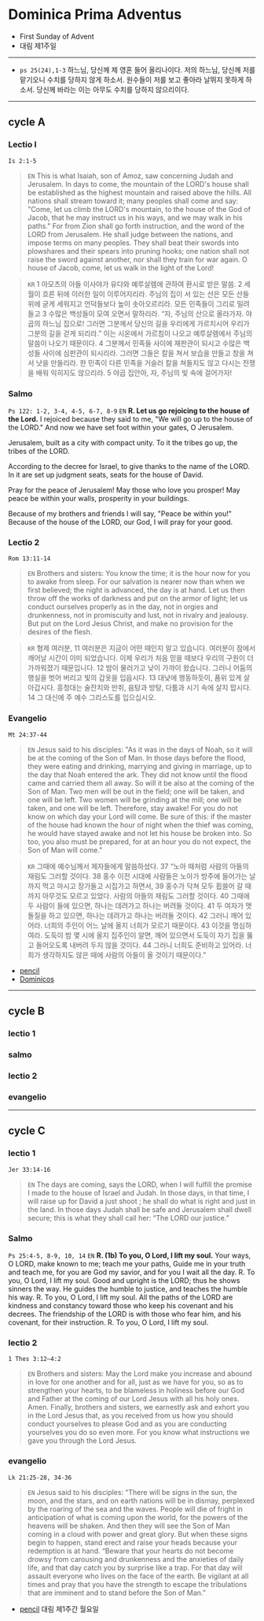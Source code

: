 # Dominica Prima Adventus
* First Sunday of Advent
* 대림 제1주일


---

- `ps 25(24),1-3` 하느님, 당신께 제 영혼 들어 올리나이다. 저의 하느님, 당신께 저를 맡기오니 수치를 당하지 않게 하소서. 원수들이 저를 보고 좋아라 날뛰지 못하게 하소서. 당신께 바라는 이는 아무도 수치를 당하지 않으리이다.

---
## cycle A 
###  Lectio I
`Is 2:1-5`
> `EN` This is what Isaiah, son of Amoz, saw concerning Judah and Jerusalem.
In days to come,
the mountain of the LORD's house
shall be established as the highest mountain
and raised above the hills.
All nations shall stream toward it;
many peoples shall come and say:
"Come, let us climb the LORD's mountain,
to the house of the God of Jacob,
that he may instruct us in his ways,
and we may walk in his paths."
For from Zion shall go forth instruction,
and the word of the LORD from Jerusalem.
He shall judge between the nations,
and impose terms on many peoples.
They shall beat their swords into plowshares
and their spears into pruning hooks;
one nation shall not raise the sword against another,
nor shall they train for war again.
O house of Jacob, come,
let us walk in the light of the Lord!

> `KR` 1 아모츠의 아들 이사야가 유다와 예루살렘에 관하여 환시로 받은 말씀.
2 세월이 흐른 뒤에 이러한 일이 이루어지리라.
주님의 집이 서 있는 산은 모든 산들 위에 굳게 세워지고
언덕들보다 높이 솟아오르리라.
모든 민족들이 그리로 밀려들고
3 수많은 백성들이 모여 오면서 말하리라.
“자, 주님의 산으로 올라가자. 야곱의 하느님 집으로!
그러면 그분께서 당신의 길을 우리에게 가르치시어
우리가 그분의 길을 걷게 되리라.”
이는 시온에서 가르침이 나오고
예루살렘에서 주님의 말씀이 나오기 때문이다.
4 그분께서 민족들 사이에 재판관이 되시고
수많은 백성들 사이에 심판관이 되시리라.
그러면 그들은 칼을 쳐서 보습을 만들고 창을 쳐서 낫을 만들리라.
한 민족이 다른 민족을 거슬러 칼을 쳐들지도 않고
다시는 전쟁을 배워 익히지도 않으리라.
5 야곱 집안아, 자, 주님의 빛 속에 걸어가자!

### Salmo
`Ps 122: 1-2, 3-4, 4-5, 6-7, 8-9`
`EN` **R. Let us go rejoicing to the house of the Lord.**
I rejoiced because they said to me,
"We will go up to the house of the LORD."
And now we have set foot
within your gates, O Jerusalem.

Jerusalem, built as a city
with compact unity.
To it the tribes go up,
the tribes of the LORD.

According to the decree for Israel,
to give thanks to the name of the LORD.
In it are set up judgment seats,
seats for the house of David.

Pray for the peace of Jerusalem!
May those who love you prosper!
May peace be within your walls,
prosperity in your buildings.

Because of my brothers and friends
I will say, "Peace be within you!"
Because of the house of the LORD, our God,
I will pray for your good.


### Lectio 2
`Rom 13:11-14`
> `EN` Brothers and sisters:
You know the time;
it is the hour now for you to awake from sleep.
For our salvation is nearer now than when we first believed;
the night is advanced, the day is at hand.
Let us then throw off the works of darkness
and put on the armor of light;
let us conduct ourselves properly as in the day,
not in orgies and drunkenness,
not in promiscuity and lust,
not in rivalry and jealousy.
But put on the Lord Jesus Christ,
and make no provision for the desires of the flesh.

> `KR` 형제 여러분, 11 여러분은 지금이 어떤 때인지 알고 있습니다.
여러분이 잠에서 깨어날 시간이 이미 되었습니다.
이제 우리가 처음 믿을 때보다 우리의 구원이 더 가까워졌기 때문입니다.
12 밤이 물러가고 낮이 가까이 왔습니다.
그러니 어둠의 행실을 벗어 버리고 빛의 갑옷을 입읍시다.
13 대낮에 행동하듯이, 품위 있게 살아갑시다.
흥청대는 술잔치와 만취, 음탕과 방탕, 다툼과 시기 속에 살지 맙시다.
14 그 대신에 주 예수 그리스도를 입으십시오.


### Evangelio
`Mt 24:37-44`
> `EN` Jesus said to his disciples:
"As it was in the days of Noah,
so it will be at the coming of the Son of Man.
In those days before the flood,
they were eating and drinking,
marrying and giving in marriage,
up to the day that Noah entered the ark.
They did not know until the flood came and carried them all away.
So will it be also at the coming of the Son of Man.
Two men will be out in the field;
one will be taken, and one will be left.
Two women will be grinding at the mill;
one will be taken, and one will be left.
Therefore, stay awake!
For you do not know on which day your Lord will come.
Be sure of this: if the master of the house
had known the hour of night when the thief was coming,
he would have stayed awake
and not let his house be broken into.
So too, you also must be prepared,
for at an hour you do not expect, the Son of Man will come."

> `KR` 그때에 예수님께서 제자들에게 말씀하셨다.
37 “노아 때처럼 사람의 아들의 재림도 그러할 것이다.
38 홍수 이전 시대에 사람들은 노아가 방주에 들어가는 날까지
먹고 마시고 장가들고 시집가고 하면서,
39 홍수가 닥쳐 모두 휩쓸어 갈 때까지 아무것도 모르고 있었다.
사람의 아들의 재림도 그러할 것이다.
40 그때에 두 사람이 들에 있으면, 하나는 데려가고 하나는 버려둘 것이다.
41 두 여자가 맷돌질을 하고 있으면, 하나는 데려가고 하나는 버려둘 것이다.
42 그러니 깨어 있어라. 너희의 주인이 어느 날에 올지 너희가 모르기 때문이다.
43 이것을 명심하여라. 도둑이 밤 몇 시에 올지 집주인이 알면,
깨어 있으면서 도둑이 자기 집을 뚫고 들어오도록 내버려 두지 않을 것이다.
44 그러니 너희도 준비하고 있어라.
너희가 생각하지도 않은 때에 사람의 아들이 올 것이기 때문이다.”

- [pencil](https://www.ncronline.org/spirituality/pencil-preaching/get-ready)  
- [Dominicos](https://www.dominicos.org/predicacion/homilia/27-11-2022/)  




---
## cycle B
### lectio 1
### salmo
### lectio 2
### evangelio


---
## cycle C
### lectio 1
`Jer 33:14-16`
> `EN` The days are coming, says the LORD, 
    when I will fulfill the promise 
    I made to the house of Israel and Judah.
In those days, in that time, 
    I will raise up for David a just shoot ; 
    he shall do what is right and just in the land.
In those days Judah shall be safe 
    and Jerusalem shall dwell secure; 
    this is what they shall call her: 
    “The LORD our justice.”


### Salmo
`Ps 25:4-5, 8-9, 10, 14`
`EN` **R. (1b)  To you, O Lord, I lift my soul.**
Your ways, O LORD, make known to me;
   teach me your paths,
Guide me in your truth and teach me,
   for you are God my savior,
   and for you I wait all the day. 
R. To you, O Lord, I lift my soul.
Good and upright is the LORD;
   thus he shows sinners the way.
He guides the humble to justice,
   and teaches the humble his way. 
R. To you, O Lord, I lift my soul.
All the paths of the LORD are kindness and constancy
   toward those who keep his covenant and his decrees.
The friendship of the LORD is with those who fear him,
   and his covenant, for their instruction. 
R. To you, O Lord, I lift my soul.

### lectio 2
`1 Thes 3:12—4:2`
> `EN` Brothers and sisters:
May the Lord make you increase and abound in love
for one another and for all,
just as we have for you, 
so as to strengthen your hearts, 
to be blameless in holiness before our God and Father 
at the coming of our Lord Jesus with all his holy ones.  Amen.
Finally, brothers and sisters, 
we earnestly ask and exhort you in the Lord Jesus that,
as you received from us 
how you should conduct yourselves to please God
and as you are conducting yourselves
you do so even more.
For you know what instructions we gave you through the Lord Jesus.

### evangelio
`Lk 21:25-28, 34-36`
> `EN` Jesus said to his disciples:
“There will be signs in the sun, the moon, and the stars, 
and on earth nations will be in dismay, 
perplexed by the roaring of the sea and the waves.
People will die of fright 
in anticipation of what is coming upon the world, 
for the powers of the heavens will be shaken.
And then they will see the Son of Man 
coming in a cloud with power and great glory.
But when these signs begin to happen, 
stand erect and raise your heads 
because your redemption is at hand.
“Beware that your hearts do not become drowsy 
from carousing and drunkenness 
and the anxieties of daily life, 
and that day catch you by surprise like a trap.
For that day will assault everyone
who lives on the face of the earth.
Be vigilant at all times 
and pray that you have the strength 
to escape the tribulations that are imminent 
and to stand before the Son of Man.”




- [pencil](https://www.ncronline.org/spirituality/pencil-preaching/paralyzed-no-more) 대림 제1주간 월요일
